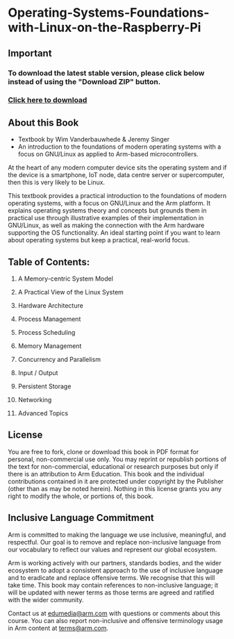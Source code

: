 # Operating-Systems-Foundations-with-Linux-on-the-Raspberry-Pi

## Important
### To download the latest stable version, please click below instead of using the "Download ZIP" button.
### [Click here to download](https://github.com/arm-university/Operating-Systems-Foundations-with-Linux-on-the-Raspberry-Pi/releases/download/v2.0.0/Operating-Systems-Foundations-with-Linux-on-the-Raspberry-Pi-main.zip)

## About this Book
- Textbook by Wim Vanderbauwhede & Jeremy Singer
- An introduction to the foundations of modern operating systems with a focus on GNU/Linux as applied to Arm-based microcontrollers.

At the heart of any modern computer device sits the operating system and if the device is a smartphone, IoT node, data centre server or supercomputer, then this is very likely to be Linux.

This textbook provides a practical introduction to the foundations of modern operating systems, with a focus on GNU/Linux and the Arm platform. It explains operating systems theory and concepts but grounds them in practical use through illustrative examples of their implementation in GNU/Linux, as well as making the connection with the Arm hardware supporting the OS functionality. An ideal starting point if you want to learn about operating systems but keep a practical, real-world focus.

## Table of Contents:
1.	A Memory-centric System Model

2.	A Practical View of the Linux System

3.	Hardware Architecture

4.	Process Management

5.	Process Scheduling

6.	Memory Management

7.	Concurrency and Parallelism

8.	Input / Output

9.	Persistent Storage

10. Networking

11. Advanced Topics

## License
You are free to fork, clone or download this book in PDF format for personal, non-commercial use only. 
You may reprint or republish portions of the text for non-commercial, educational or research purposes but only if there is an attribution to Arm Education.
This book and the individual contributions contained in it are protected under copyright by the
Publisher (other than as may be noted herein). Nothing in this license grants you any right to modify the whole, or portions of, this book.

## Inclusive Language Commitment
Arm is committed to making the language we use inclusive, meaningful, and respectful. Our goal is to remove and replace non-inclusive language from our vocabulary to reflect our values and represent our global ecosystem.

Arm is working actively with our partners, standards bodies, and the wider ecosystem to adopt a consistent approach to the use of inclusive language and to eradicate and replace offensive terms. We recognise that this will take time. This book may contain references to non-inclusive language; it will be updated with newer terms as those terms are agreed and ratified with the wider community.

Contact us at edumedia@arm.com with questions or comments about this course. You can also report non-inclusive and offensive terminology usage in Arm content at terms@arm.com.
